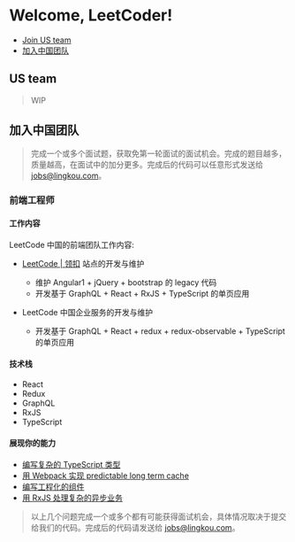 # Welcome, LeetCoder!

- [Join US team](#us-team)
- [加入中国团队](#%E5%8A%A0%E5%85%A5%E4%B8%AD%E5%9B%BD%E5%9B%A2%E9%98%9F)

## US team

> WIP

## 加入中国团队

> 完成一个或多个面试题，获取免第一轮面试的面试机会。完成的题目越多，质量越高，在面试中的加分更多。完成后的代码可以任意形式发送给 jobs@lingkou.com。

### 前端工程师

#### 工作内容

LeetCode 中国的前端团队工作内容:

- [LeetCode | 领扣](https://leetcode-cn.com) 站点的开发与维护
  
  - 维护 Angular1 + jQuery + bootstrap 的 legacy 代码
  - 开发基于 GraphQL + React + RxJS + TypeScript 的单页应用

- LeetCode 中国企业服务的开发与维护
  - 开发基于 GraphQL + React + redux + redux-observable + TypeScript 的单页应用

#### 技术栈

- React
- Redux
- GraphQL
- RxJS
- TypeScript

#### 展现你的能力

- [编写复杂的 TypeScript 类型](./typescript_zh.md)
- [用 Webpack 实现 predictable long term cache](./webpack_zh.md)
- [编写工程化的组件](./engineering_zh.md)
- [用 RxJS 处理复杂的异步业务](./rxjs_zh.md)

> 以上几个问题完成一个或多个都有可能获得面试机会，具体情况取决于提交给我们的代码。完成后的代码请发送给 jobs@lingkou.com。
